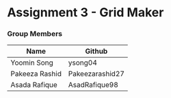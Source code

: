 # Assignment 3 - Grid Maker

### Group Members
| Name       | Github              |
| --------------- | ----------------- |
| Yoomin Song | ysong04 |
| Pakeeza Rashid  | Pakeezarashid27 |
| Asada Rafique | AsadRafique98 |
